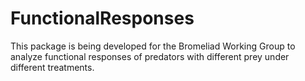 # FunctionalResponses

This package is being developed for the Bromeliad Working Group to analyze functional responses of predators with different prey under different treatments. 
